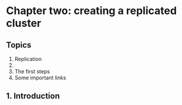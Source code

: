 # Chapter two: creating a replicated cluster

## Topics

1. Replication
2. 
3. The first steps
10. Some important links

## 1. Introduction

